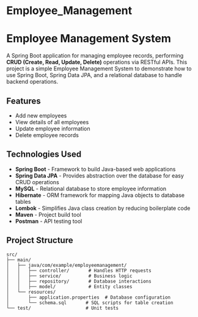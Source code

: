 # Employee_Management
# Employee Management System

A Spring Boot application for managing employee records, performing **CRUD (Create, Read, Update, Delete)** operations via RESTful APIs. This project is a simple Employee Management System to demonstrate how to use Spring Boot, Spring Data JPA, and a relational database to handle backend operations.

## Features
- Add new employees
- View details of all employees
- Update employee information
- Delete employee records

## Technologies Used
- **Spring Boot** - Framework to build Java-based web applications
- **Spring Data JPA** - Provides abstraction over the database for easy CRUD operations
- **MySQL** - Relational database to store employee information
- **Hibernate** - ORM framework for mapping Java objects to database tables
- **Lombok** - Simplifies Java class creation by reducing boilerplate code
- **Maven** - Project build tool
- **Postman** - API testing tool

## Project Structure
```plaintext
src/
├── main/
│   ├── java/com/example/employeemanagement/
│   │   ├── controller/       # Handles HTTP requests
│   │   ├── service/          # Business logic
│   │   ├── repository/       # Database interactions
│   │   ├── model/            # Entity classes
│   └── resources/
│       ├── application.properties  # Database configuration
│       └── schema.sql       # SQL scripts for table creation
└── test/                    # Unit tests

